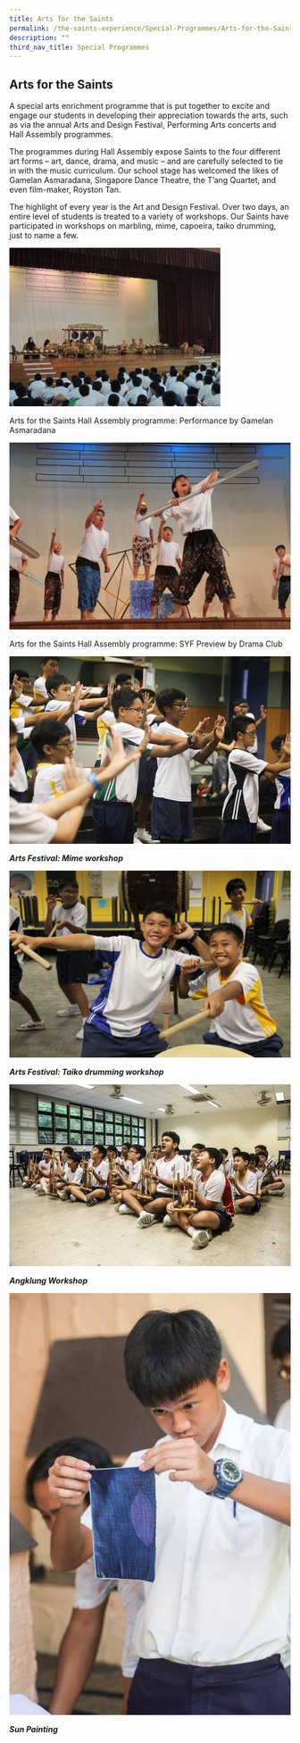 ```yaml
---
title: Arts for the Saints
permalink: /the-saints-experience/Special-Programmes/Arts-for-the-Saints/
description: ""
third_nav_title: Special Programmes
---
```

## Arts for the Saints


A special arts enrichment programme that is put together to excite and engage our students in developing their appreciation towards the arts, such as via the annual Arts and Design Festival, Performing Arts concerts and Hall Assembly programmes. 

  

The programmes during Hall Assembly expose Saints to the four different art forms – art, dance, drama, and music – and are carefully selected to tie in with the music curriculum. Our school stage has welcomed the likes of Gamelan Asmaradana, Singapore Dance Theatre, the T’ang Quartet, and even film-maker, Royston Tan.  
  

The highlight of every year is the Art and Design Festival. Over two days, an entire level of students is treated to a variety of workshops. Our Saints have participated in workshops on marbling, mime, capoeira, taiko drumming, just to name a few.

<img src="/images/DSCN9578.jpeg" 
     style="width:75%">
		 
Arts for the Saints Hall Assembly programme: Performance by Gamelan Asmaradana

![](/images/IMG_4363.jpeg)

Arts for the Saints Hall Assembly programme: SYF Preview by Drama Club

![](/images/Arts%20Fest1.jpg)

_**Arts Festival: Mime workshop**_

![](/images/1J2%20Taiko.jpg)

_**Arts Festival: Taiko drumming workshop**_

![](/images/Arts%20Fest%203.jpg)

_**Angklung Workshop**_

![](/images/Arts%20Fest%202.jpg)

_**Sun Painting**_